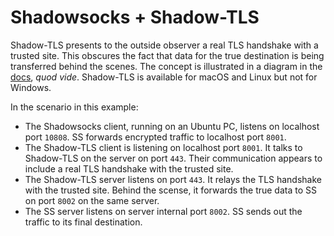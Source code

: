 # Shadowsocks + Shadow-TLS

Shadow-TLS presents to the outside observer a real TLS handshake with a trusted site. This obscures the fact that data for the true destination is being transferred behind the scenes. The concept is illustrated in a diagram in the [docs](https://github.com/ihciah/shadow-tls/blob/master/docs/protocol-en.md), _quod vide_. Shadow-TLS is available for macOS and Linux but not for Windows. 

In the scenario in this example:

* The Shadowsocks client, running on an Ubuntu PC, listens on localhost port `10808`. SS forwards encrypted traffic to localhost port `8001`.
* The Shadow-TLS client is listening on localhost port `8001`. It talks to Shadow-TLS on the server on port `443`. Their communication appears to include a real TLS handshake with the trusted site.
* The Shadow-TLS server listens on port `443`. It relays the TLS handshake with the trusted site. Behind the scense, it forwards the true data to SS on port `8002` on the same server.
* The SS server listens on server internal port `8002`. SS sends out the traffic to its final destination.
